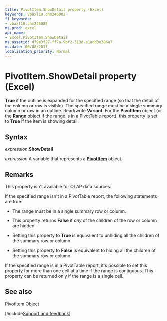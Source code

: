 ```yaml
---
title: PivotItem.ShowDetail property (Excel)
keywords: vbaxl10.chm246082
f1_keywords:
- vbaxl10.chm246082
ms.prod: excel
api_name:
- Excel.PivotItem.ShowDetail
ms.assetid: d79e3f27-ff7a-9bf2-313d-e1add3e386a7
ms.date: 06/08/2017
localization_priority: Normal
---
```



# PivotItem.ShowDetail property (Excel)

 **True** if the outline is expanded for the specified range (so that the detail of the column or row is visible). The specified range must be a single summary column or row in an outline. Read/write **Variant**. For the **PivotItem** object (or the **Range** object if the range is in a PivotTable report), this property is set to **True** if the item is showing detail.


## Syntax

_expression_.**ShowDetail**

_expression_ A variable that represents a **[PivotItem](Excel.PivotItem.md)** object.


## Remarks

This property isn't available for OLAP data sources.

If the specified range isn't in a PivotTable report, the following statements are true:


- The range must be in a single summary row or column.
    
- This property returns  **False** if _any_ of the children of the row or column are hidden.
    
- Setting this property to  **True** is equivalent to unhiding all the children of the summary row or column.
    
- Setting this property to  **False** is equivalent to hiding all the children of the summary row or column.
    
If the specified range is in a PivotTable report, it's possible to set this property for more than one cell at a time if the range is contiguous. This property can be returned only if the range is a single cell.


## See also


[PivotItem Object](Excel.PivotItem.md)

[!include[Support and feedback](~/includes/feedback-boilerplate.md)]